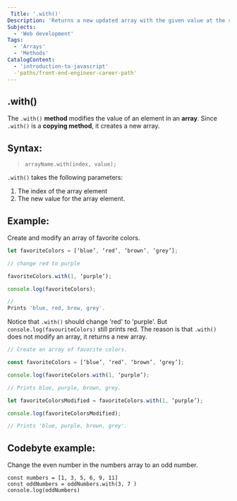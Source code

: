 ```yaml
---
 Title: '.with()'
Description: 'Returns a new updated array with the given value at the specified index.'
Subjects:
  - 'Web development'
Tags:
  - 'Arrays'
  - 'Methods'
CatalogContent:
  - 'introduction-to-javascript'
  -'paths/front-end-engineer-career-path'
---
```


## .with()

The `.with()` **method** modifies the value of an element in an **array**. Since `.with()` is a **copying method**, it creates a new array. 

## Syntax:
>`arrayName.with(index, value);`

`.with()` takes the following parameters: 
1. The index of the array element
2. The new value for the array element.

## Example:

Create and modify an array of favorite colors. 

```js
let favoriteColors = [‘blue’, ‘red’, ‘brown’, ‘grey’];

// change red to purple

favoriteColors.with(1, ‘purple’);

console.log(favoriteColors);

//
Prints 'blue, red, brow, grey'. 
```

Notice that `.with()` should change 'red' to 'purple'. But `console.log(favouriteColors)` still prints red. The reason is that `.with()` does not modify an array, it returns a new array.

```js
// Create an array of favorite colors.  

const favoriteColors = [‘blue’, ‘red’, ‘brown’, ‘grey’];

console.log(favoriteColors.with(1, ‘purple’);

// Prints blue, purple, brown, grey. 

let favoriteColorsModified = favoriteColors.with(1, ‘purple’);

console.log(favoriteColorsModified);

// Prints 'blue, purple, brown, grey'. 
```

## Codebyte example: 

Change the even number in the numbers array to an odd number. 
```codebyte/javascript
const numbers = [1, 3, 5, 6, 9, 11]
const oddNumbers = oddNumbers.with(3, 7 )
console.log(oddNumbers)
```

